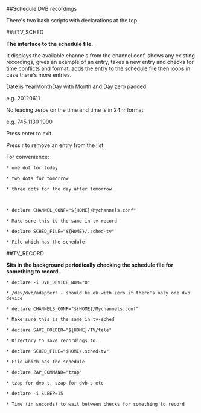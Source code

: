 ##Schedule DVB recordings

There's two bash scripts with declarations at the top

###TV_SCHED

**The interface to the schedule file.**

It displays the available channels from the channel.conf, 
shows any existing recordings, gives an example of an entry, 
takes a new entry and checks for time conflicts and format, 
adds the entry to the schedule file then loops in case there's more entries.

Date is YearMonthDay with Month and Day zero padded.

e.g. 20120611

No leading zeros on the time and time is in 24hr format

e.g. 745 1130 1900

Press enter to exit

Press   r <space><number>   to remove an entry from the list

For convenience:

    * one dot for today

    * two dots for tomorrow

    * three dots for the day after tomorrow



    * declare CHANNEL_CONF="${HOME}/Mychannels.conf"

	* Make sure this is the same in tv-record

    * declare SCHED_FILE="${HOME}/.sched-tv"

    * File which has the schedule


##TV_RECORD

**Sits in the background periodically checking the schedule file for something to record.**

	* declare -i DVB_DEVICE_NUM="0"

	* /dev/dvb/adapter? - should be ok with zero if there's only one dvb device

	* declare CHANNELS_CONF="${HOME}/Mychannels.conf"

 	* Make sure this is the same in tv-sched

 	* declare SAVE_FOLDER="${HOME}/TV/tele"

	* Directory to save recordings to.

	* declare SCHED_FILE="$HOME/.sched-tv"

	* File which has the schedule

	* declare ZAP_COMMAND="tzap"

	* tzap for dvb-t, szap for dvb-s etc

	* declare -i SLEEP=15

	* Time (in seconds) to wait between checks for something to record